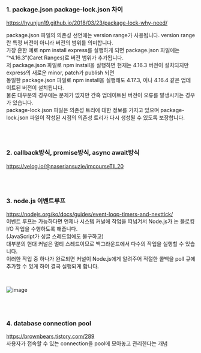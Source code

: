 ### 1. package.json package-lock.json 차이

https://hyunjun19.github.io/2018/03/23/package-lock-why-need/

package.json 파일의 의존성 선언에는 version range가 사용됩니다. version range란 특정 버전이 아니라 버전의 범위를 의미합니다. <br>
가장 흔한 예로 npm install express를 실행하게 되면 package.json 파일에는 “^4.16.3”(Caret Ranges)로 버전 범위가 추가됩니다. <br>
저 package.json 파일로 npm install을 실행하면 현재는 4.16.3 버전이 설치되지만 express의 새로운 minor, patch가 publish 되면  <br>
동일한 package.json 파일로 npm install을 실행해도 4.17.3, 이나 4.16.4 같은 업데이트된 버전이 설치됩니다. <br>
물론 대부분의 경우에는 문제가 없지만 간혹 업데이트된 버전이 오류를 발생시키는 경우가 있습니다. <br>
package-lock.json 파일은 의존성 트리에 대한 정보를 가지고 있으며 package-lock.json 파일이 작성된 시점의 의존성 트리가 다시 생성될 수 있도록 보장합니다. <br>

<br><br>

### 2. callback방식, promise방식, async await방식

https://velog.io/@naseriansuzie/imcourseTIL20

<br><br>

### 3. node.js 이벤트루프

https://nodejs.org/ko/docs/guides/event-loop-timers-and-nexttick/
<br>
이벤트 루프는 가능하다면 언제나 시스템 커널에 작업을 떠넘겨서 Node.js가 논 블로킹 I/O 작업을 수행하도록 해줍니다. <br>
(JavaScript가 싱글 스레드임에도 불구하고) <br>
대부분의 현대 커널은 멀티 스레드이므로 백그라운드에서 다수의 작업을 실행할 수 있습니다. <br>
이러한 작업 중 하나가 완료되면 커널이 Node.js에게 알려주어 적절한 콜백을 poll 큐에 추가할 수 있게 하여 결국 실행되게 합니다. <br>

<br>

![image](https://user-images.githubusercontent.com/17943248/103517455-7c83ed80-4eb5-11eb-8d55-6a76f7749bbb.png)

<br><br>


### 4. database connection pool

https://brownbears.tistory.com/289
<br>
사용자가 접속할 수 있는 connection을 pool에 모아놓고 관리한다는 개념

<br><br>
